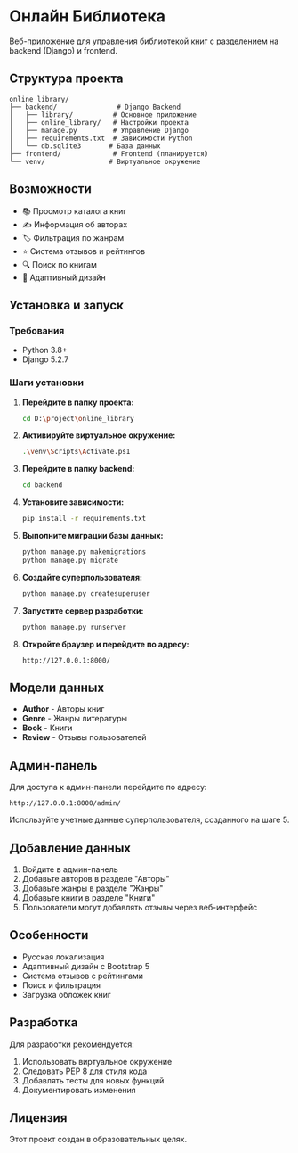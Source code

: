 # Онлайн Библиотека

Веб-приложение для управления библиотекой книг с разделением на backend (Django) и frontend.

## Структура проекта

```
online_library/
├── backend/               # Django Backend
│   ├── library/          # Основное приложение
│   ├── online_library/   # Настройки проекта
│   ├── manage.py         # Управление Django
│   ├── requirements.txt  # Зависимости Python
│   └── db.sqlite3       # База данных
├── frontend/             # Frontend (планируется)
└── venv/                # Виртуальное окружение
```

## Возможности

- 📚 Просмотр каталога книг
- ✍️ Информация об авторах
- 🏷️ Фильтрация по жанрам
- ⭐ Система отзывов и рейтингов
- 🔍 Поиск по книгам
- 📱 Адаптивный дизайн

## Установка и запуск

### Требования

- Python 3.8+
- Django 5.2.7

### Шаги установки

1. **Перейдите в папку проекта:**
   ```bash
   cd D:\project\online_library
   ```

2. **Активируйте виртуальное окружение:**
   ```bash
   .\venv\Scripts\Activate.ps1
   ```

3. **Перейдите в папку backend:**
   ```bash
   cd backend
   ```

4. **Установите зависимости:**
   ```bash
   pip install -r requirements.txt
   ```

5. **Выполните миграции базы данных:**
   ```bash
   python manage.py makemigrations
   python manage.py migrate
   ```

6. **Создайте суперпользователя:**
   ```bash
   python manage.py createsuperuser
   ```

7. **Запустите сервер разработки:**
   ```bash
   python manage.py runserver
   ```

8. **Откройте браузер и перейдите по адресу:**
   ```
   http://127.0.0.1:8000/
   ```

## Модели данных

- **Author** - Авторы книг
- **Genre** - Жанры литературы
- **Book** - Книги
- **Review** - Отзывы пользователей

## Админ-панель

Для доступа к админ-панели перейдите по адресу:
```
http://127.0.0.1:8000/admin/
```

Используйте учетные данные суперпользователя, созданного на шаге 5.

## Добавление данных

1. Войдите в админ-панель
2. Добавьте авторов в разделе "Авторы"
3. Добавьте жанры в разделе "Жанры"
4. Добавьте книги в разделе "Книги"
5. Пользователи могут добавлять отзывы через веб-интерфейс

## Особенности

- Русская локализация
- Адаптивный дизайн с Bootstrap 5
- Система отзывов с рейтингами
- Поиск и фильтрация
- Загрузка обложек книг

## Разработка

Для разработки рекомендуется:

1. Использовать виртуальное окружение
2. Следовать PEP 8 для стиля кода
3. Добавлять тесты для новых функций
4. Документировать изменения

## Лицензия

Этот проект создан в образовательных целях.
